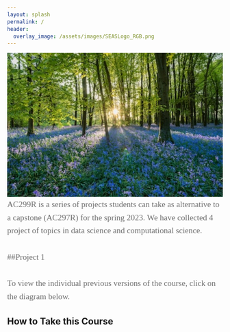 ```yaml
---
layout: splash
permalink: /
header: 
  overlay_image: /assets/images/SEASLogo_RGB.png
---
```


<center> 
<img src="assets/images/bannertest1.jpeg" width='600'>
</center> 



<div style="font-family:Karla; font-size:1.2rem; color:#707070;line-height:1.6;"> AC299R  is a series of projects students can take as alternative to a capstone (AC297R) for the spring 2023. We have collected 4 project of topics in data science and computational science. 
<br/><br/>
##Project 1 
<br> <br>
To view the individual previous versions of the course, click on the diagram below.
</div>

<map name="image_map">
<area shape="circle"  coords="80,186,30" target="" alt="kosten1" title="kosten1" href="pages/2013"  >
<area shape="circle"  coords="160,186,30" target="" alt="kosten2" title="kosten2" href="pages/2014"  >
<area shape="circle"  coords="240,186,30" target="" alt="kosten2" title="kosten3" href="pages/2015"  >
<area shape="circle"  coords="344,132,30" target="" alt="kosten2" title="2016A" href="pages/2016a"  >
<area shape="circle"  coords="405,132,30" target="" alt="kosten2" title="2017A" href="https://harvard-iacs.github.io/2017-CS109A/"  >
<area shape="circle"  coords="465,132,30" target="" alt="kosten2" title="2018A" href="https://harvard-iacs.github.io/2018-CS109A/"  >
<area shape="circle"  coords="530,132,30" target="" alt="kosten2" title="2019A" href="https://harvard-iacs.github.io/2019-CS109A/"  >
<area shape="circle"  coords="595,132,30" target="" alt="kosten2" title="2020A" href="https://harvard-iacs.github.io/2020-CS109A/"  >
<area shape="circle"  coords="667,132,30" target="" alt="kosten2" title="2021A" href="https://harvard-iacs.github.io/2021-CS109A/" >
<area shape="circle"  coords="405,240,30" target="" alt="kosten2" title="2017B" href="pages/2017b"  >
<area shape="circle"  coords="465,240,30" target="" alt="kosten2" title="2018B" href="https://harvard-iacs.github.io/2018-CS109B/"  >
<area shape="circle"  coords="530,240,30" target="" alt="kosten2" title="2019B" href="https://harvard-iacs.github.io/2019-CS109B/"  >
<area shape="circle"  coords="595,240,30" target="" alt="kosten2" title="2020B" href="https://harvard-iacs.github.io/2020-CS109B/"  >
<area shape="circle"  coords="667,240,30" target="" alt="kosten2" title="2021B" href="https://harvard-iacs.github.io/2021-CS109B/" >
 <area shape="circle"  coords="746,240,30" target="" alt="kosten2" title="2022B" href="https://harvard-iacs.github.io/2022-CS109B/" >
<area shape="circle"  coords="751,333,30" target="" alt="kosten2" title="HarvardX" href="https://learning.edx.org/course/course-v1:HarvardX+CS109x+1T2022/home" >
</map>


## How to Take this Course


